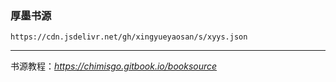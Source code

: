 ### 厚墨书源
```
https://cdn.jsdelivr.net/gh/xingyueyaosan/s/xyys.json
```


****
书源教程：*https://chimisgo.gitbook.io/booksource*
